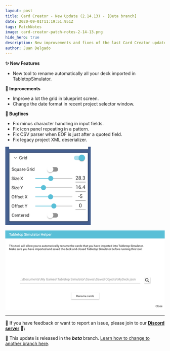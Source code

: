 ```yaml
---
layout: post
title: Card Creator - New Update (2.14.13) - [Beta branch]
date: 2020-09-01T11:19:51.951Z
tags: PatchNotes
image: card-creator-patch-notes-2-14-13.png
hide_hero: true
description: New improvements and fixes of the last Card Creator update!
author: Juan Delgado
---
```

**✨ New Features**

* New tool to rename automatically all your deck imported in TabletopSimulator.

**🔧 Improvements**

* Improve a lot the grid in blueprint screen.
* Change the date format in recent project selector window.

**🐛 Bugfixes**

* Fix minus character handling in input fields.
* Fix icon panel repeating in a pattern.
* Fix CSV parser when EOF is just after a quoted field.
* Fix legacy project XML deserializer.

![](/img/upload/a1.png)

![](/img/upload/a2.png)

---

📌 If you have feedback or want to report an issue, please join to our **[Discord server](http://discord.gg/pixelatto)** 💬\

📌 This update is released in the ***beta*** branch. [Learn how to change to another branch here](/blog/beta-and-legacy-versions).